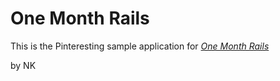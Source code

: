 # One Month Rails

This is the Pinteresting sample application for [*One Month Rails*](http://www.harleybarton.com)

by NK